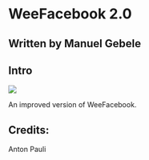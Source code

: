 WeeFacebook 2.0
===============

Written by Manuel Gebele
------------------------

Intro
-----

[![](http://img847.imageshack.us/img847/8816/ss1u.png)](http://img855.imageshack.us/img855/9393/ss2ta.png)

An improved version of WeeFacebook.

Credits:
--------

Anton Pauli
